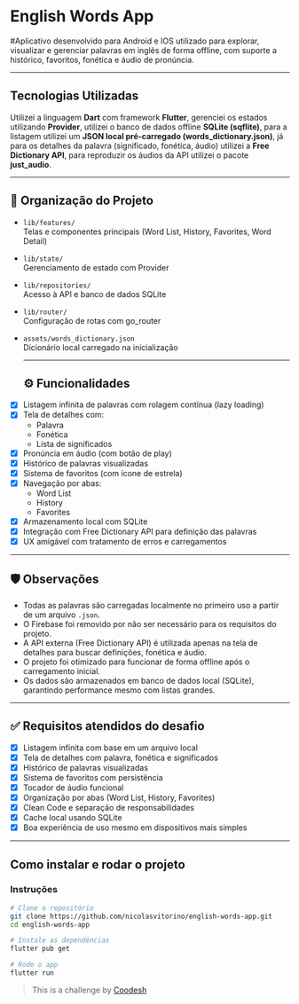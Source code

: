 # English Words App

#Aplicativo desenvolvido para Android e IOS utilizado para explorar, visualizar e gerenciar palavras em inglês de forma offline, com suporte a histórico, favoritos, fonética e áudio de pronúncia.

---

## Tecnologias Utilizadas

Utilizei a linguagem **Dart** com framework **Flutter**, gerenciei os estados utilizando **Provider**, utilizei o banco de dados offline **SQLite (sqflite)**, para a listagem utilizei um **JSON local pré-carregado (words_dictionary.json)**, já para os detalhes da palavra (significado, fonética, áudio) utilizei a **Free Dictionary API**, para reproduzir os áudios da API utilizei o pacote **just_audio**.

---

## 📂 Organização do Projeto

- `lib/features/`  
  Telas e componentes principais (Word List, History, Favorites, Word Detail)

- `lib/state/`  
  Gerenciamento de estado com Provider

- `lib/repositories/`  
  Acesso à API e banco de dados SQLite

- `lib/router/`  
  Configuração de rotas com go_router

- `assets/words_dictionary.json`  
  Dicionário local carregado na inicialização

  ---

  ## ⚙️ Funcionalidades

- [x] Listagem infinita de palavras com rolagem contínua (lazy loading)
- [x] Tela de detalhes com:
  - Palavra
  - Fonética
  - Lista de significados
- [x] Pronúncia em áudio (com botão de play)
- [x] Histórico de palavras visualizadas
- [x] Sistema de favoritos (com ícone de estrela)
- [x] Navegação por abas:
  - Word List
  - History
  - Favorites
- [x] Armazenamento local com SQLite
- [x] Integração com Free Dictionary API para definição das palavras
- [x] UX amigável com tratamento de erros e carregamentos

---

## 🛡️ Observações

- Todas as palavras são carregadas localmente no primeiro uso a partir de um arquivo `.json`.
- O Firebase foi removido por não ser necessário para os requisitos do projeto.
- A API externa (Free Dictionary API) é utilizada apenas na tela de detalhes para buscar definições, fonética e áudio.
- O projeto foi otimizado para funcionar de forma offline após o carregamento inicial.
- Os dados são armazenados em banco de dados local (SQLite), garantindo performance mesmo com listas grandes.

---

## ✅ Requisitos atendidos do desafio

- [x] Listagem infinita com base em um arquivo local
- [x] Tela de detalhes com palavra, fonética e significados
- [x] Histórico de palavras visualizadas
- [x] Sistema de favoritos com persistência
- [x] Tocador de áudio funcional
- [x] Organização por abas (Word List, History, Favorites)
- [x] Clean Code e separação de responsabilidades
- [x] Cache local usando SQLite
- [x] Boa experiência de uso mesmo em dispositivos mais simples

---

## Como instalar e rodar o projeto

### Instruções

```bash
# Clone o repositório
git clone https://github.com/nicolasvitorino/english-words-app.git
cd english-words-app

# Instale as dependências
flutter pub get

# Rode o app
flutter run
```

>  This is a challenge by [Coodesh](https://coodesh.com/)

